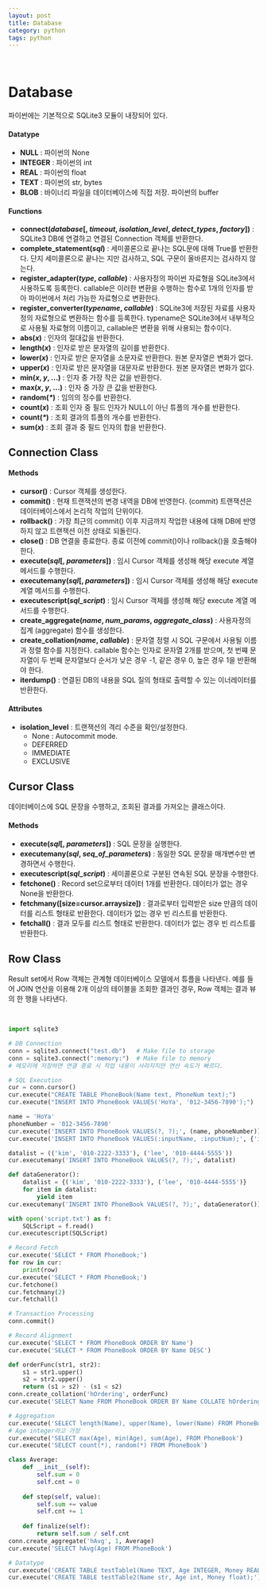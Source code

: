 ```yaml
---
layout: post
title: Database
category: python
tags: python
---
```


&nbsp;

# Database

파이썬에는 기본적으로 SQLite3 모듈이 내장되어 있다.

#### Datatype

- **NULL** : 파이썬의 None
- **INTEGER** : 파이썬의 int
- **REAL** : 파이썬의 float
- **TEXT** : 파이썬의 str, bytes
- **BLOB** : 바이너리 파일을 데이터베이스에 직접 저장. 파이썬의 buffer

#### Functions

- **connect(*database*[, *timeout*, *isolation_level*, *detect_types*, *factory*])** : SQLite3 DB에 연결하고 연결된 Connection 객체를 반환한다.
- **complete_statement(*sql*)** : 세미콜론으로 끝나는 SQL문에 대해 True를 반환한다. 단지 세미콜론으로 끝나는 지만 검사하고, SQL 구문이 올바른지는 검사하지 않는다.
- **register_adapter(*type*, *callable*)** : 사용자정의 파이썬 자료형을 SQLite3에서 사용하도록 등록한다. callable은 이러한 변환을 수행하는 함수로 1개의 인자를 받아 파이썬에서 처리 가능한 자료형으로 변환한다.
- **register_converter(*typename*, *callable*)** : SQLite3에 저장된 자료를 사용자정의 자료형으로 변환하는 함수를 등록한다. typename은 SQLite3에서 내부적으로 사용될 자료형의 이름이고, callable은 변환을 위해 사용되는 함수이다.
- **abs(*x*)** : 인자의 절대값을 반환한다.
- **length(*x*)** : 인자로 받은 문자열의 길이를 반환한다.
- **lower(*x*)** : 인자로 받은 문자열을 소문자로 반환한다. 원본 문자열은 변화가 없다.
- **upper(*x*)** : 인자로 받은 문자열을 대문자로 반환한다. 원본 문자열은 변화가 없다.
- **min(*x*, *y*, ...)** : 인자 중 가장 작은 값을 반환한다.
- **max(*x*, *y*, ...)** : 인자 중 가장 큰 값을 반환한다.
- **random(*\**)** : 임의의 정수를 반환한다.
- **count(*x*)** : 조회 인자 중 필드 인자가 NULL이 아닌 튜플의 개수를 반환한다.
- **count(*\**)** : 조회 결과의 튜플의 개수를 반환한다.
- **sum(*x*)** : 조회 결과 중 필드 인자의 합을 반환한다.

## Connection Class

#### Methods

- **cursor()** : Cursor 객체를 생성한다.
- **commit()** : 현재 트랜잭션의 변경 내역을 DB에 반영한다. (commit) 트랜잭션은 데이터베이스에서 논리적 작업의 단위이다.
- **rollback()** : 가장 최근의 commit() 이후 지금까지 작업한 내용에 대해 DB에 반영하지 않고 트랜잭션 이전 상태로 되돌린다.
- **close()** : DB 연결을 종료한다. 종료 이전에 commit()이나 rollback()을 호출해야 한다.
- **execute(*sql*[, *parameters*])** : 임시 Cursor 객체를 생성해 해당 execute 계열 메서드를 수행한다.
- **executemany(*sql*[, *parameters*])** : 임시 Cursor 객체를 생성해 해당 execute 계열 메서드를 수행한다.
- **executescript(*sql_script*)** : 임시 Cursor 객체를 생성해 해당 execute 계열 메서드를 수행한다.
- **create_aggregate(*name*, *num_params*, *aggregate_class*)** : 사용자정의 집계 (aggregate) 함수를 생성한다.
- **create_collation(*name*, *callable*)** : 문자열 정렬 시 SQL 구문에서 사용될 이름과 정렬 함수를 지정한다. callable 함수는 인자로 문자열 2개를 받으며, 첫 번쨰 문자열이 두 번째 문자열보다 순서가 낮은 경우 -1, 같은 경우 0, 높은 경우 1을 반환해야 한다.
- **iterdump()** : 연결된 DB의 내용을 SQL 질의 형태로 출력할 수 있는 이너레이터를 반환한다.

#### Attributes

- **isolation_level** : 트랜잭션의 격리 수준을 확인/설정한다.
  - None : Autocommit mode.
  - DEFERRED
  - IMMEDIATE
  - EXCLUSIVE

## Cursor Class

데이터베이스에 SQL 문장을 수행하고, 조회된 결과를 가져오는 클래스이다.

#### Methods

- **execute(*sql*[, *parameters*])** : SQL 문장을 실행한다.
- **executemany(*sql*, *seq_of_parameters*)** : 동일한 SQL 문장을 매개변수만 변경하면서 수행한다.
- **executescript(*sql_script*)** : 세미콜론으로 구분된 연속된 SQL 문장을 수행한다.
- **fetchone()** : Record set으로부터 데이터 1개를 반환한다. 데이터가 없는 경우 None을 반환한다.
- **fetchmany([size=cursor.arraysize])** : 결과로부터 입력받은 size 만큼의 데이터를 리스트 형태로 반환한다. 데이터가 없는 경우 빈 리스트를 반환한다.
- **fetchall()** : 결과 모두를 리스트 형태로 반환한다. 데이터가 없는 경우 빈 리스트를 반환한다.

## Row Class

Result set에서 Row 객체는 관계형 데이터베이스 모델에서 튜플을 나타낸다. 예를 들어 JOIN 연산을 이용해 2개 이상의 테이블을 조회한 결과인 경우, Row 객체는 결과 뷰의 한 행을 나타낸다.

&nbsp;

```python
import sqlite3

# DB Connection
conn = sqlite3.connect("test.db")	# Make file to storage
conn = sqlite3.connect(":memory:")	# Make file to memory
# 메모리에 저장하면 연결 종료 시 작업 내용이 사라지지만 연산 속도가 빠르다.

# SQL Execution
cur = conn.cursor()
cur.execute("CREATE TABLE PhoneBook(Name text, PhoneNum text);")
cur.execute("INSERT INTO PhoneBook VALUES('HoYa', '012-3456-7890');")

name = 'HoYa'
phoneNumber = '012-3456-7890'
cur.execute('INSERT INTO PhoneBook VALUES(?, ?);', (name, phoneNumber))
cur.execute('INSERT INTO PhoneBook VALUES(:inputName, :inputNum);', {'inputNum': phoneNumber, 'inputName': name})

datalist = (('kim', '010-2222-3333'), ('lee', '010-4444-5555'))
cur.executemany('INSERT INTO PhoneBook VALUES(?, ?);', datalist)

def dataGenerator():
    datalist = {('kim', '010-2222-3333'), ('lee', '010-4444-5555')}
    for item in datalist:
        yield item
cur.executemany('INSERT INTO PhoneBook VALUES(?, ?);', dataGenerator())   

with open('script.txt') as f:
    SQLScript = f.read()
cur.executescript(SQLScript)

# Record Fetch
cur.execute('SELECT * FROM PhoneBook;')
for row in cur:
    print(row)
cur.execute('SELECT * FROM PhoneBook;')
cur.fetchone()
cur.fetchmany(2)
cur.fetchall()

# Transaction Processing
conn.commit()

# Record Alignment
cur.execute('SELECT * FROM PhoneBook ORDER BY Name')
cur.execute('SELECT * FROM PhoneBook ORDER BY Name DESC')

def orderFunc(str1, str2):
    s1 = str1.upper()
    s2 = str2.upper()
    return (s1 > s2) - (s1 < s2)
conn.create_collation('hOrdering', orderFunc)
cur.execute('SELECT Name FROM PhoneBook ORDER BY Name COLLATE hOrdering')

# Aggregation
cur.execute('SELECT length(Name), upper(Name), lower(Name) FROM PhoneBook')
# Age integer라고 가정
cur.execute('SELECT max(Age), min(Age), sum(Age), FROM PhoneBook')
cur.execute('SELECT count(*), random(*) FROM PhoneBook')

class Average:
    def __init__(self):
        self.sum = 0
        self.cnt = 0
        
    def step(self, value):
        self.sum += value
        self.cnt += 1
        
    def finalize(self):
        return self.sum / self.cnt
conn.create_aggregate('hAvg', 1, Average)    
cur.execute('SELECT hAvg(Age) FROM PhoneBook')

# Datatype
cur.execute('CREATE TABLE testTable1(Name TEXT, Age INTEGER, Money REAL);')
cur.execute('CREATE TABLE testTable2(Name str, Age int, Money float);')
```

